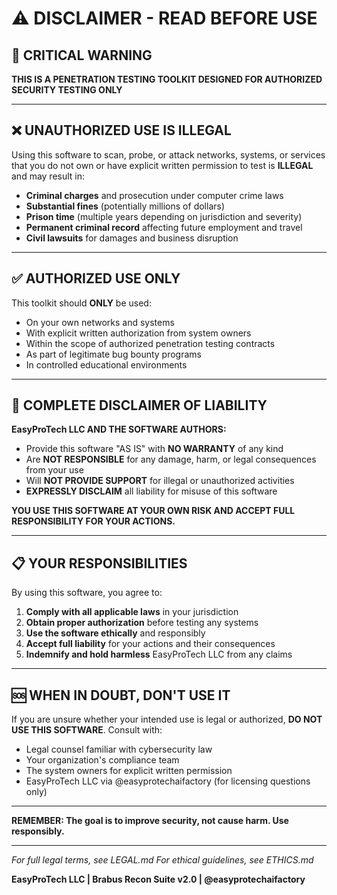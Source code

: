 # ⚠️ DISCLAIMER - READ BEFORE USE

## 🚨 CRITICAL WARNING

**THIS IS A PENETRATION TESTING TOOLKIT DESIGNED FOR AUTHORIZED SECURITY TESTING ONLY**

---

## ❌ UNAUTHORIZED USE IS ILLEGAL

Using this software to scan, probe, or attack networks, systems, or services that you do not own or have explicit written permission to test is **ILLEGAL** and may result in:

- **Criminal charges** and prosecution under computer crime laws
- **Substantial fines** (potentially millions of dollars)
- **Prison time** (multiple years depending on jurisdiction and severity)
- **Permanent criminal record** affecting future employment and travel
- **Civil lawsuits** for damages and business disruption

---

## ✅ AUTHORIZED USE ONLY

This toolkit should **ONLY** be used:

- On your own networks and systems
- With explicit written authorization from system owners
- Within the scope of authorized penetration testing contracts
- As part of legitimate bug bounty programs
- In controlled educational environments

---

## 🚫 COMPLETE DISCLAIMER OF LIABILITY

**EasyProTech LLC AND THE SOFTWARE AUTHORS:**

- Provide this software "AS IS" with **NO WARRANTY** of any kind
- Are **NOT RESPONSIBLE** for any damage, harm, or legal consequences from your use
- Will **NOT PROVIDE SUPPORT** for illegal or unauthorized activities
- **EXPRESSLY DISCLAIM** all liability for misuse of this software

**YOU USE THIS SOFTWARE AT YOUR OWN RISK AND ACCEPT FULL RESPONSIBILITY FOR YOUR ACTIONS.**

---

## 📋 YOUR RESPONSIBILITIES

By using this software, you agree to:

1. **Comply with all applicable laws** in your jurisdiction
2. **Obtain proper authorization** before testing any systems
3. **Use the software ethically** and responsibly
4. **Accept full liability** for your actions and their consequences
5. **Indemnify and hold harmless** EasyProTech LLC from any claims

---

## 🆘 WHEN IN DOUBT, DON'T USE IT

If you are unsure whether your intended use is legal or authorized, **DO NOT USE THIS SOFTWARE**. Consult with:

- Legal counsel familiar with cybersecurity law
- Your organization's compliance team
- The system owners for explicit written permission
- EasyProTech LLC via @easyprotechaifactory (for licensing questions only)

---

**REMEMBER: The goal is to improve security, not cause harm. Use responsibly.**

---

*For full legal terms, see LEGAL.md*
*For ethical guidelines, see ETHICS.md*

**EasyProTech LLC | Brabus Recon Suite v2.0 | @easyprotechaifactory** 